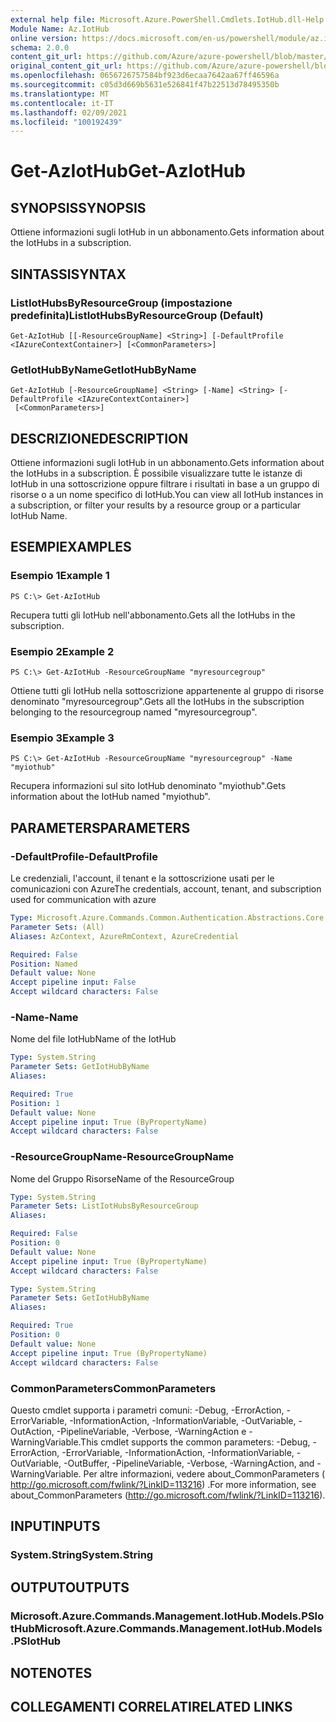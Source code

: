 ```yaml
---
external help file: Microsoft.Azure.PowerShell.Cmdlets.IotHub.dll-Help.xml
Module Name: Az.IotHub
online version: https://docs.microsoft.com/en-us/powershell/module/az.iothub/get-aziothub
schema: 2.0.0
content_git_url: https://github.com/Azure/azure-powershell/blob/master/src/IotHub/IotHub/help/Get-AzIotHub.md
original_content_git_url: https://github.com/Azure/azure-powershell/blob/master/src/IotHub/IotHub/help/Get-AzIotHub.md
ms.openlocfilehash: 0656726757584bf923d6ecaa7642aa67ff46596a
ms.sourcegitcommit: c05d3d669b5631e526841f47b22513d78495350b
ms.translationtype: MT
ms.contentlocale: it-IT
ms.lasthandoff: 02/09/2021
ms.locfileid: "100192439"
---
```

# <span data-ttu-id="d663a-101">Get-AzIotHub</span><span class="sxs-lookup"><span data-stu-id="d663a-101">Get-AzIotHub</span></span>

## <span data-ttu-id="d663a-102">SYNOPSIS</span><span class="sxs-lookup"><span data-stu-id="d663a-102">SYNOPSIS</span></span>
<span data-ttu-id="d663a-103">Ottiene informazioni sugli IotHub in un abbonamento.</span><span class="sxs-lookup"><span data-stu-id="d663a-103">Gets information about the IotHubs in a subscription.</span></span>

## <span data-ttu-id="d663a-104">SINTASSI</span><span class="sxs-lookup"><span data-stu-id="d663a-104">SYNTAX</span></span>

### <span data-ttu-id="d663a-105">ListIotHubsByResourceGroup (impostazione predefinita)</span><span class="sxs-lookup"><span data-stu-id="d663a-105">ListIotHubsByResourceGroup (Default)</span></span>
```
Get-AzIotHub [[-ResourceGroupName] <String>] [-DefaultProfile <IAzureContextContainer>] [<CommonParameters>]
```

### <span data-ttu-id="d663a-106">GetIotHubByName</span><span class="sxs-lookup"><span data-stu-id="d663a-106">GetIotHubByName</span></span>
```
Get-AzIotHub [-ResourceGroupName] <String> [-Name] <String> [-DefaultProfile <IAzureContextContainer>]
 [<CommonParameters>]
```

## <span data-ttu-id="d663a-107">DESCRIZIONE</span><span class="sxs-lookup"><span data-stu-id="d663a-107">DESCRIPTION</span></span>
<span data-ttu-id="d663a-108">Ottiene informazioni sugli IotHub in un abbonamento.</span><span class="sxs-lookup"><span data-stu-id="d663a-108">Gets information about the IotHubs in a subscription.</span></span>
<span data-ttu-id="d663a-109">È possibile visualizzare tutte le istanze di IotHub in una sottoscrizione oppure filtrare i risultati in base a un gruppo di risorse o a un nome specifico di IotHub.</span><span class="sxs-lookup"><span data-stu-id="d663a-109">You can view all IotHub instances in a subscription, or filter your results by a resource group or a particular IotHub Name.</span></span>

## <span data-ttu-id="d663a-110">ESEMPI</span><span class="sxs-lookup"><span data-stu-id="d663a-110">EXAMPLES</span></span>

### <span data-ttu-id="d663a-111">Esempio 1</span><span class="sxs-lookup"><span data-stu-id="d663a-111">Example 1</span></span>
```
PS C:\> Get-AzIotHub
```

<span data-ttu-id="d663a-112">Recupera tutti gli IotHub nell'abbonamento.</span><span class="sxs-lookup"><span data-stu-id="d663a-112">Gets all the IotHubs in the subscription.</span></span>

### <span data-ttu-id="d663a-113">Esempio 2</span><span class="sxs-lookup"><span data-stu-id="d663a-113">Example 2</span></span>
```
PS C:\> Get-AzIotHub -ResourceGroupName "myresourcegroup"
```

<span data-ttu-id="d663a-114">Ottiene tutti gli IotHub nella sottoscrizione appartenente al gruppo di risorse denominato "myresourcegroup".</span><span class="sxs-lookup"><span data-stu-id="d663a-114">Gets all the IotHubs in the subscription belonging to the resourcegroup named "myresourcegroup".</span></span>

### <span data-ttu-id="d663a-115">Esempio 3</span><span class="sxs-lookup"><span data-stu-id="d663a-115">Example 3</span></span>
```
PS C:\> Get-AzIotHub -ResourceGroupName "myresourcegroup" -Name "myiothub"
```

<span data-ttu-id="d663a-116">Recupera informazioni sul sito IotHub denominato "myiothub".</span><span class="sxs-lookup"><span data-stu-id="d663a-116">Gets information about the IotHub named "myiothub".</span></span>

## <span data-ttu-id="d663a-117">PARAMETERS</span><span class="sxs-lookup"><span data-stu-id="d663a-117">PARAMETERS</span></span>

### <span data-ttu-id="d663a-118">-DefaultProfile</span><span class="sxs-lookup"><span data-stu-id="d663a-118">-DefaultProfile</span></span>
<span data-ttu-id="d663a-119">Le credenziali, l'account, il tenant e la sottoscrizione usati per le comunicazioni con Azure</span><span class="sxs-lookup"><span data-stu-id="d663a-119">The credentials, account, tenant, and subscription used for communication with azure</span></span>

```yaml
Type: Microsoft.Azure.Commands.Common.Authentication.Abstractions.Core.IAzureContextContainer
Parameter Sets: (All)
Aliases: AzContext, AzureRmContext, AzureCredential

Required: False
Position: Named
Default value: None
Accept pipeline input: False
Accept wildcard characters: False
```

### <span data-ttu-id="d663a-120">-Name</span><span class="sxs-lookup"><span data-stu-id="d663a-120">-Name</span></span>
<span data-ttu-id="d663a-121">Nome del file IotHub</span><span class="sxs-lookup"><span data-stu-id="d663a-121">Name of the IotHub</span></span>

```yaml
Type: System.String
Parameter Sets: GetIotHubByName
Aliases:

Required: True
Position: 1
Default value: None
Accept pipeline input: True (ByPropertyName)
Accept wildcard characters: False
```

### <span data-ttu-id="d663a-122">-ResourceGroupName</span><span class="sxs-lookup"><span data-stu-id="d663a-122">-ResourceGroupName</span></span>
<span data-ttu-id="d663a-123">Nome del Gruppo Risorse</span><span class="sxs-lookup"><span data-stu-id="d663a-123">Name of the ResourceGroup</span></span>

```yaml
Type: System.String
Parameter Sets: ListIotHubsByResourceGroup
Aliases:

Required: False
Position: 0
Default value: None
Accept pipeline input: True (ByPropertyName)
Accept wildcard characters: False
```

```yaml
Type: System.String
Parameter Sets: GetIotHubByName
Aliases:

Required: True
Position: 0
Default value: None
Accept pipeline input: True (ByPropertyName)
Accept wildcard characters: False
```

### <span data-ttu-id="d663a-124">CommonParameters</span><span class="sxs-lookup"><span data-stu-id="d663a-124">CommonParameters</span></span>
<span data-ttu-id="d663a-125">Questo cmdlet supporta i parametri comuni: -Debug, -ErrorAction, -ErrorVariable, -InformationAction, -InformationVariable, -OutVariable, -OutAction, -PipelineVariable, -Verbose, -WarningAction e -WarningVariable.</span><span class="sxs-lookup"><span data-stu-id="d663a-125">This cmdlet supports the common parameters: -Debug, -ErrorAction, -ErrorVariable, -InformationAction, -InformationVariable, -OutVariable, -OutBuffer, -PipelineVariable, -Verbose, -WarningAction, and -WarningVariable.</span></span> <span data-ttu-id="d663a-126">Per altre informazioni, vedere about_CommonParameters ( http://go.microsoft.com/fwlink/?LinkID=113216) .</span><span class="sxs-lookup"><span data-stu-id="d663a-126">For more information, see about_CommonParameters (http://go.microsoft.com/fwlink/?LinkID=113216).</span></span>

## <span data-ttu-id="d663a-127">INPUT</span><span class="sxs-lookup"><span data-stu-id="d663a-127">INPUTS</span></span>

### <span data-ttu-id="d663a-128">System.String</span><span class="sxs-lookup"><span data-stu-id="d663a-128">System.String</span></span>

## <span data-ttu-id="d663a-129">OUTPUT</span><span class="sxs-lookup"><span data-stu-id="d663a-129">OUTPUTS</span></span>

### <span data-ttu-id="d663a-130">Microsoft.Azure.Commands.Management.IotHub.Models.PSIotHub</span><span class="sxs-lookup"><span data-stu-id="d663a-130">Microsoft.Azure.Commands.Management.IotHub.Models.PSIotHub</span></span>

## <span data-ttu-id="d663a-131">NOTE</span><span class="sxs-lookup"><span data-stu-id="d663a-131">NOTES</span></span>

## <span data-ttu-id="d663a-132">COLLEGAMENTI CORRELATI</span><span class="sxs-lookup"><span data-stu-id="d663a-132">RELATED LINKS</span></span>
